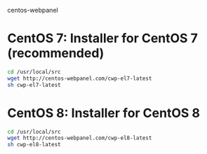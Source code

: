 centos-webpanel

# CentOS 7: Installer for CentOS 7 (recommended)

```bash
cd /usr/local/src
wget http://centos-webpanel.com/cwp-el7-latest
sh cwp-el7-latest
```

# CentOS 8: Installer for CentOS 8

```bash
cd /usr/local/src
wget http://centos-webpanel.com/cwp-el8-latest
sh cwp-el8-latest
```
